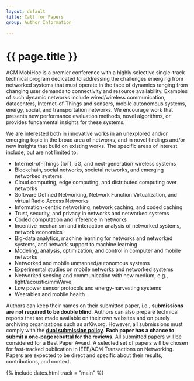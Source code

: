 ```yaml
---
layout: default
title: Call for Papers
group: Author Information

---
```


# {{ page.title }}     

ACM MobiHoc is a premier conference with a highly selective single-track technical program dedicated to addressing the challenges emerging from networked systems that must operate in the face of dynamics ranging from changing user demands to connectivity and resource availability. Examples of such dynamic networks include wired/wireless communication, datacenters, Internet-of-Things and sensors, mobile autonomous systems, energy, social, and transportation networks. We encourage work that presents new performance evaluation methods, novel algorithms, or provides fundamental insights for these systems.

We are interested both in innovative works in an unexplored and/or emerging topic in the broad area of networks, and in novel findings and/or new insights that build on existing works. The specific areas of interest include, but are not limited to:

- Internet-of-Things (IoT), 5G, and next-generation wireless systems
- Blockchain, social networks, societal networks, and emerging networked systems
- Cloud computing, edge computing, and distributed computing over networks
- Software Defined Networking, Network Function Virtualization, and virtual Radio Access Networks
- Information-centric networking, network caching, and coded caching
- Trust, security, and privacy in networks and networked systems
- Coded computation and inference in networks
- Incentive mechanism and interaction analysis of networked systems, network economics
- Big-data analytics, machine learning for networks and networked systems, and network support to machine learning
- Modeling, analysis, optimization, and control in computer and mobile networks
- Networked and mobile unmanned/autonomous systems
- Experimental studies on mobile networks and networked systems
- Networked sensing and communication with new medium, e.g., light/acoustic/mmWave
- Low power sensor protocols and energy-harvesting systems
- Wearables and mobile health


Authors can keep their names on their submitted paper, i.e., **submissions are not required to be double blind**.
Authors can also prepare technical reports that are made available on their own websites and on purely archiving organizations such as arXiv.org.
However, all submissions must comply with the [**dual submission policy**](submission.html#dual-submission-policy). **Each paper has a chance to submit
a one-page rebuttal for the reviews**.
All submitted papers will be considered for a Best Paper Award. A selected set of papers will be chosen for fast-tracked publication in IEEE/ACM Transactions on Networking. Papers are expected to be direct and specific about their results, contributions, and context.

{% include dates.html track = "main" %}
